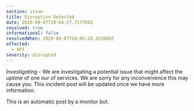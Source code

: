 ```yaml
---
section: issue
title: Disruption Detected
date: 2020-08-07T20:04:27.717784Z
resolved: true
informational: false
resolvedWhen: 2020-08-07T20:05:28.332600Z
affected:
  - API
severity: disrupted
---
```

*Investigating* - We are investigating a potential issue that might affect the uptime of one our of services. We are sorry for any inconvenience this may cause you. This incident post will be updated once we have more information.

This is an automatic post by a monitor bot.
        